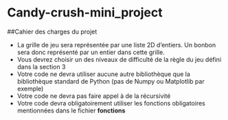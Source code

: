 # Candy-crush-mini_project

##Cahier des charges du projet
+ La grille de jeu sera représentée par une liste 2D d’entiers. Un bonbon sera donc représenté
  par un entier dans cette grille.
+ Vous devrez choisir un des niveaux de difficulté de la règle du jeu défini dans la section 3
+ Votre code ne devra utiliser aucune autre bibliothèque que la bibliothèque standard de Python
  (pas de Numpy ou Matplotlib par exemple)
+ Votre code ne devra pas faire appel à de la récursivité
+  Votre code devra obligatoirement utiliser les fonctions obligatoires mentionnées dans le fichier **fonctions**


